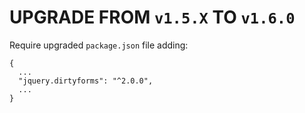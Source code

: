 # UPGRADE FROM `v1.5.X` TO `v1.6.0`

Require upgraded `package.json` file adding:

```
{
  ...
  "jquery.dirtyforms": "^2.0.0",
  ...
}
```
